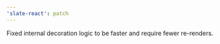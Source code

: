 ```yaml
---
'slate-react': patch
---
```


Fixed internal decoration logic to be faster and require fewer re-renders.
